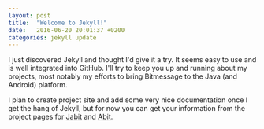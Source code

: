 ```yaml
---
layout: post
title:  "Welcome to Jekyll!"
date:   2016-06-20 20:01:37 +0200
categories: jekyll update
---
```

I just discovered Jekyll and thought I'd give it a try. It seems easy to use and is well integrated into GitHub. I'll try to keep you up and running about my projects, most notably my efforts to bring Bitmessage to the Java (and Android) platform.

I plan to create project site and add some very nice documentation once I get the hang of Jekyll, but for now you can get your information from the project pages for [Jabit][jabit] and [Abit][abit].

[jabit]: https://github.com/Dissem/Jabit
[abit]:   https://github.com/Dissem/Abit
